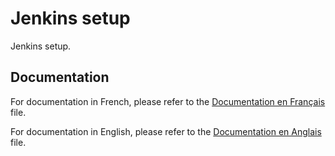 # Jenkins setup

Jenkins setup.

## Documentation

For documentation in French, please refer to the [Documentation en Français](docs/README-FR.md) file.

For documentation in English, please refer to the [Documentation en Anglais](docs/README-EN.md) file.
